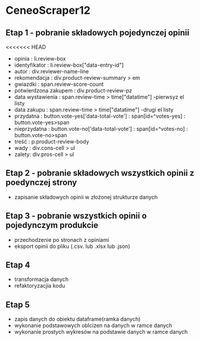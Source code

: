 # CeneoScraper12
## Etap 1 - pobranie składowych pojedynczej opinii
<<<<<<< HEAD
- opinia               : li.review-box
- identyfikator        : li.review-box["data-entry-id"]
- autor                : div.reviewer-name-line
- rekomendacja         : div.product-review-summary > em
- gwiazdki             : span.review-score-count
- potwierdzona zakupem : div.product-review-pz
- data wystawienia     : span.review-time > time["datatime"] -pierwsyz el listy
- data zakupu          : span.review-time > time["datatime"] -drugi el listy
- przydatna            : button.vote-yes['data-total-vote']
                       : span[id=^votes-yes]
                       : button.vote-yes>span
- nieprzydatna         : button.vote-no['data-total-vote']
                       : span[id=^votes-no]
                       : button.vote-no>span
- treść                : p.product-review-body
- wady                 : div.cons-cell > ul
- zalety: div.pros-cell > ul
## Etap 2 - pobranie składowych wszystkich opinii z poedynczej strony
- zapisanie składowych opinii w złożonej strukturze danych
## Etap 3 - pobranie wszystkich opinii o pojedynczym produkcie
- przechodzenie po stronach z opiniami
- eksport opinii do pliku (.csv. lub .xlsx lub .json)
## Etap 4
- transformacja danych
- refaktoryzacjia kodu
## Etap 5
- zapis danych do obiektu dataframe(ramka danych)
- wykonanie podstawowych oblcizen na danych w ramce danych
- wykonanie prostych wykresów na podstawie danych w ramce danych
